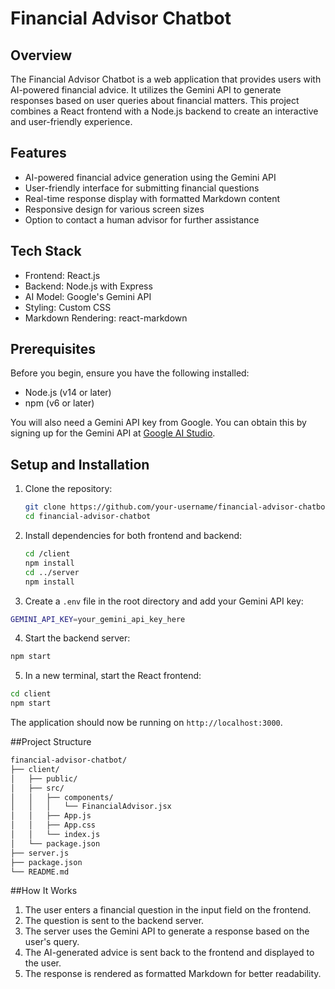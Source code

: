 # Financial Advisor Chatbot

## Overview

The Financial Advisor Chatbot is a web application that provides users with AI-powered financial advice. It utilizes the Gemini API to generate responses based on user queries about financial matters. This project combines a React frontend with a Node.js backend to create an interactive and user-friendly experience.

## Features

- AI-powered financial advice generation using the Gemini API
- User-friendly interface for submitting financial questions
- Real-time response display with formatted Markdown content
- Responsive design for various screen sizes
- Option to contact a human advisor for further assistance

## Tech Stack

- Frontend: React.js
- Backend: Node.js with Express
- AI Model: Google's Gemini API
- Styling: Custom CSS
- Markdown Rendering: react-markdown

## Prerequisites

Before you begin, ensure you have the following installed:
- Node.js (v14 or later)
- npm (v6 or later)

You will also need a Gemini API key from Google. You can obtain this by signing up for the Gemini API at [Google AI Studio](https://makersuite.google.com/app/apikey).

## Setup and Installation

1. Clone the repository:
   ```bash
   git clone https://github.com/your-username/financial-advisor-chatbot.git
   cd financial-advisor-chatbot
   ```
2. Install dependencies for both frontend and backend:
   ```bash
   cd /client
   npm install
   cd ../server
   npm install
   ```
3. Create a `.env` file in the root directory and add your Gemini API key:
  ```bash
  GEMINI_API_KEY=your_gemini_api_key_here
  ```
4. Start the backend server:
  ```bash
  npm start
  ```
5. In a new terminal, start the React frontend:
  ```bash
  cd client
  npm start
  ```
The application should now be running on `http://localhost:3000`.

##Project Structure
```bash
financial-advisor-chatbot/
├── client/
│   ├── public/
│   ├── src/
│   │   ├── components/
│   │   │   └── FinancialAdvisor.jsx
│   │   ├── App.js
│   │   ├── App.css
│   │   └── index.js
│   └── package.json
├── server.js
├── package.json
└── README.md
```
##How It Works

1. The user enters a financial question in the input field on the frontend.
2. The question is sent to the backend server.
3. The server uses the Gemini API to generate a response based on the user's query.
4. The AI-generated advice is sent back to the frontend and displayed to the user.
5. The response is rendered as formatted Markdown for better readability.
